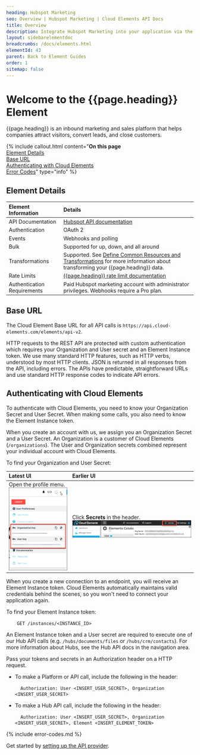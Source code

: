 ```yaml
---
heading: Hubspot Marketing
seo: Overview | Hubspot Marketing | Cloud Elements API Docs
title: Overview
description: Integrate Hubspot Marketing into your application via the Cloud Elements APIs.
layout: sidebarelementdoc
breadcrumbs: /docs/elements.html
elementId: 43
parent: Back to Element Guides
order: 1
sitemap: false
---
```


# Welcome to the {{page.heading}} Element

{{page.heading}} is an inbound marketing and sales platform that helps companies attract visitors, convert leads, and close customers.

{% include callout.html content="<strong>On this page</strong></br><a href=#element-details>Element Details</a></br><a href=#base-url>Base URL</a></br><a href=#authenticating-with-cloud-elements>Authenticating with Cloud Elements</a></br><a href=#error-codes>Error Codes</a>" type="info" %}

## Element Details

| Element Information | Details     |
| :------------- | :------------- |
| API Documentation | [Hubspot API documentation](https://developers.hubspot.com/docs/overview) |
| Authentication | OAuth 2  |
| Events | Webhooks and polling |
| Bulk | Supported for up, down, and all around |
| Transformations | Supported. See [Define Common Resources and Transformations](/docs/guides/common-resources/index.html) for more information about transforming your {{page.heading}} data.|
| Rate Limits | [{{page.heading}} rate limit documentation](https://developers.hubspot.com/apps/api_guidelines)|
| Authentication Requirements |  Paid Hubspot marketing account with administrator privileges. Webhooks require a Pro plan. |

## Base URL

The Cloud Element Base URL for all API calls is `https://api.cloud-elements.com/elements/api-v2`.

HTTP requests to the REST API are protected with custom authentication which requires your Organization and User secret and an Element Instance token. We use many standard HTTP features, such as HTTP verbs, understood by most HTTP clients. JSON is returned in all responses from the API, including errors. The APIs have predictable, straightforward URLs and use standard HTTP response codes to indicate API errors.

## Authenticating with Cloud Elements

To authenticate with Cloud Elements, you need to know your Organization Secret and User Secret. When making some calls, you also need to know the Element Instance token.

When you create an account with us, we assign you an Organization Secret and a User Secret. An Organization is a customer of Cloud Elements (`/organizations`). The User and Organization secrets combined represent your individual account with Cloud Elements.

To find your Organization and User Secret:

| Latest UI | Earlier UI  |
| :------------- | :------------- |
| Open the profile menu.</br> ![Search](/assets/img/elements/org-user-secret-C2.png)  | Click __Secrets__ in the header.</br> ![Search](/assets/img/elements/org-user-secret.png)  |

When you create a new connection to an endpoint, you will receive an Element Instance token. Cloud Elements automatically maintains valid credentials behind the scenes, so you won't need to connect your application again.

To find your Element Instance token:

        GET /instances/<INSTANCE_ID>

An Element Instance token and a User secret are required to execute one of our Hub API calls (e.g. `/hubs/documents/files` or `/hubs/crm/contacts`). For more information about Hubs, see the Hub API docs in the navigation area.

Pass your tokens and secrets in an Authorization header on a HTTP request.

* To make a Platform or API call, include the following in the header:

        Authorization: User <INSERT_USER_SECRET>, Organization <INSERT_USER_SECRET>

* To make a Hub API call, include the following in the header:

        Authorization: User <INSERT_USER_SECRET>, Organization <INSERT_USER_SECRET>, Element <INSERT_ELEMENT_TOKEN>

{% include error-codes.md %}

Get started by [setting up the API provider](setup.html).
